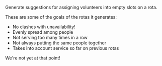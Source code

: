 
Generate suggestions for assigning volunteers into empty slots
on a rota.

These are some of the goals of the rotas it generates:

* No clashes with unavailability!
* Evenly spread among people
* Not serving too many times in a row
* Not always putting the same people together
* Takes into account service so far on previous rotas

We're not yet at that point!
